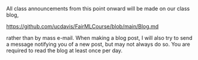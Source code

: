 
All class announcements from this point onward will be made on our class
blog,

https://github.com/ucdavis/FairMLCourse/blob/main/Blog.md

rather than by mass e-mail.  When making a blog post, I will also
try to send a message notifying you of a new post, but may not always do
so.  You are required to read the blog at least once per day.


